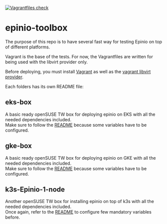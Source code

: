[![Vagrantfiles check](https://github.com/juadk/epinio-toolbox/actions/workflows/vagrant.yml/badge.svg?branch=main)](https://github.com/juadk/epinio-toolbox/actions/workflows/vagrant.yml)

# epinio-toolbox

The purpose of this repo is to have several fast way for testing Epinio on top of different platforms.

Vagrant is the base of the tests. For now, the Vagrantfiles are written for being used with the libvirt provider only.

Before deploying, you must install [Vagrant](https://www.vagrantup.com/downloads) as well as the [vagrant libvirt provider](https://github.com/vagrant-libvirt/vagrant-libvirt#installation).

Each folders has its own README file:

## eks-box
A basic ready openSUSE TW box for deploying epinio on EKS with all the needed dependencies included.</br>
Make sure to follow the [README](./eks-box/README.md) because some variables have to be configured.

## gke-box
A basic ready openSUSE TW box for deploying epinio on GKE with all the needed dependencies included.</br>
Make sure to follow the [README](./gke-box/README.md) because some variables have to be configured.

## k3s-Epinio-1-node
Another openSUSE TW box for installing epinio on top of k3s with all the needed dependencies included.</br>
Once again, refer to the [README](./k3s-epinio-1-node/README.md) to configure few mandatory variables before.
